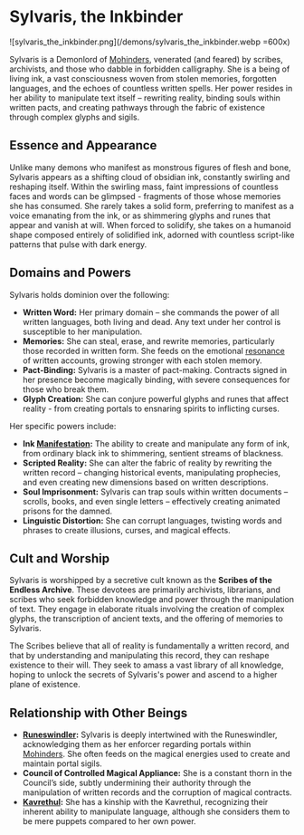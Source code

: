 # Sylvaris, the Inkbinder

![sylvaris_the_inkbinder.png](/demons/sylvaris_the_inkbinder.webp =600x)

Sylvaris is a Demonlord of [Mohinders](/geography/settlement/city/mohinders.md), venerated (and feared) by scribes, archivists, and those who dabble in forbidden calligraphy. She is a being of living ink, a vast consciousness woven from stolen memories, forgotten languages, and the echoes of countless written spells.  Her power resides in her ability to manipulate text itself – rewriting reality, binding souls within written pacts, and creating pathways through the fabric of existence through complex glyphs and sigils.

## Essence and Appearance

Unlike many demons who manifest as monstrous figures of flesh and bone, Sylvaris appears as a shifting cloud of obsidian ink, constantly swirling and reshaping itself. Within the swirling mass, faint impressions of countless faces and words can be glimpsed - fragments of those whose memories she has consumed. She rarely takes a solid form, preferring to manifest as a voice emanating from the ink, or as shimmering glyphs and runes that appear and vanish at will. When forced to solidify, she takes on a humanoid shape composed entirely of solidified ink, adorned with countless script-like patterns that pulse with dark energy.

## Domains and Powers

Sylvaris holds dominion over the following:

*   **Written Word:**  Her primary domain – she commands the power of all written languages, both living and dead. Any text under her control is susceptible to her manipulation.
*   **Memories:**  She can steal, erase, and rewrite memories, particularly those recorded in written form. She feeds on the emotional [resonance](/structure/mechanic/resonance.md) of written accounts, growing stronger with each stolen memory.
*   **Pact-Binding:** Sylvaris is a master of pact-making.  Contracts signed in her presence become magically binding, with severe consequences for those who break them.
*   **Glyph Creation:** She can conjure powerful glyphs and runes that affect reality - from creating portals to ensnaring spirits to inflicting curses.

Her specific powers include:

*   **Ink [Manifestation](/structure/chronological/event/manifestation.md):**  The ability to create and manipulate any form of ink, from ordinary black ink to shimmering, sentient streams of blackness.
*   **Scripted Reality:**  She can alter the fabric of reality by rewriting the written record – changing historical events, manipulating prophecies, and even creating new dimensions based on written descriptions.
*   **Soul Imprisonment:**  Sylvaris can trap souls within written documents – scrolls, books, and even single letters – effectively creating animated prisons for the damned.
*   **Linguistic Distortion:**  She can corrupt languages, twisting words and phrases to create illusions, curses, and magical effects.

## Cult and Worship

Sylvaris is worshipped by a secretive cult known as the **Scribes of the Endless Archive**.  These devotees are primarily archivists, librarians, and scribes who seek forbidden knowledge and power through the manipulation of text.  They engage in elaborate rituals involving the creation of complex glyphs, the transcription of ancient texts, and the offering of memories to Sylvaris.

The Scribes believe that all of reality is fundamentally a written record, and that by understanding and manipulating this record, they can reshape existence to their will.  They seek to amass a vast library of all knowledge, hoping to unlock the secrets of Sylvaris's power and ascend to a higher plane of existence.

## Relationship with Other Beings

*   **[Runeswindler](/geography/settlement/city/mohinders/runeswindler.md):** Sylvaris is deeply intertwined with the Runeswindler, acknowledging them as her enforcer regarding portals within [Mohinders](/geography/settlement/city/mohinders.md). She often feeds on the magical energies used to create and maintain portal sigils.
*   **Council of Controlled Magical Appliance:**  She is a constant thorn in the Council’s side, subtly undermining their authority through the manipulation of written records and the corruption of magical contracts.
*   **[Kavrethul](/being/species/kavrethul.md):** She has a kinship with the Kavrethul, recognizing their inherent ability to manipulate language, although she considers them to be mere puppets compared to her own power.
